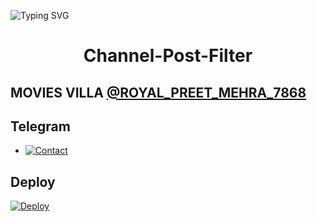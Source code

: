 ![Typing SVG](https://readme-typing-svg.herokuapp.com/?lines=CHANNEL+POST+FILTER+BOT!;CREATED+BY+𝐌𝐎𝐕𝐈𝐄𝐒+𝐕𝐈𝐋𝐋𝐀!)
</p>

</p>
<h1 align="center">
  <b>Channel-Post-Filter</b>
</h1>

## MOVIES VILLA [@ROYAL_PREET_MEHRA_7868](t.me/Punjabi_movies_villa)

## Telegram 


* [![Contact](https://img.shields.io/static/v1?label=Contact&message=On+Telegram&color=critical)](https://t.me/Punjabi_movies_villa)

## Deploy 

[![Deploy](https://www.herokucdn.com/deploy/button.svg)](https://heroku.com/deploy?template=https://github.com/PREETMEHRA73638/Channel-Post-Filter-Bot)
